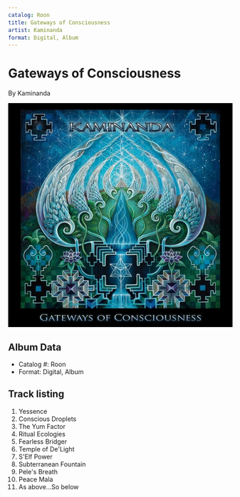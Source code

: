 ```yaml
---
catalog: Roon
title: Gateways of Consciousness
artist: Kaminanda
format: Digital, Album
---
```


# Gateways of Consciousness

By Kaminanda

![](../../assets/albumcovers/Kaminanda-Gateways_of_Consciousness.png)

## Album Data

- Catalog #: Roon
- Format: Digital, Album


## Track listing


1. Yessence
2. Conscious Droplets
3. The Yum Factor
4. Ritual Ecologies
5. Fearless Bridger
6. Temple of De'Light
7. S'Elf Power
8. Subterranean Fountain
9. Pele's Breath
10. Peace Mala
11. As above...So below

